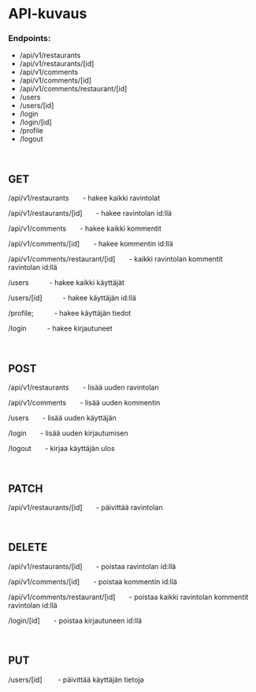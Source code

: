 # API-kuvaus

### Endpoints:

- /api/v1/restaurants
- /api/v1/restaurants/[id]
- /api/v1/comments
- /api/v1/comments/[id]
- /api/v1/comments/restaurant/[id]
- /users
- /users/[id]
- /login
- /login/[id]
- /profile
- /logout

<br />

## GET

/api/v1/restaurants&emsp;&emsp;- hakee kaikki ravintolat

/api/v1/restaurants/[id]&emsp;&emsp;- hakee ravintolan id:llä

/api/v1/comments&emsp;&emsp;- hakee kaikki kommentit

/api/v1/comments/[id]&emsp;&emsp;- hakee kommentin id:llä

/api/v1/comments/restaurant/[id]&emsp;&emsp;- kaikki ravintolan kommentit ravintolan id:llä

/users&emsp;&emsp;&emsp;- hakee kaikki käyttäjät

/users/[id]&emsp;&emsp;&emsp;- hakee käyttäjän id:llä

/profile;&emsp;&emsp;&emsp;- hakee käyttäjän tiedot

/login&emsp;&emsp;&emsp;- hakee kirjautuneet

<br />

## POST

/api/v1/restaurants&emsp;&emsp;- lisää uuden ravintolan

/api/v1/comments&emsp;&emsp;- lisää uuden kommentin

/users&emsp;&emsp;- lisää uuden käyttäjän

/login&emsp;&emsp;- lisää uuden kirjautumisen

/logout&emsp;&emsp;- kirjaa käyttäjän ulos

<br />

## PATCH

/api/v1/restaurants/[id]&emsp;&emsp;- päivittää ravintolan

<br />

## DELETE

/api/v1/restaurants/[id]&emsp;&emsp;- poistaa ravintolan id:llä

/api/v1/comments/[id]&emsp;&emsp;- poistaa kommentin id:llä

/api/v1/comments/restaurant/[id]&emsp;&emsp;- poistaa kaikki ravintolan kommentit ravintolan id:llä

/login/[id]&emsp;&emsp;- poistaa kirjautuneen id:llä

<br />

## PUT

/users/[id] &emsp;&emsp;- päivittää käyttäjän tietoja
